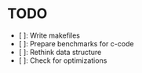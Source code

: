 # TODO
- [ ]: Write makefiles
- [ ]: Prepare benchmarks for c-code
- [ ]: Rethink data structure
- [ ]: Check for optimizations
